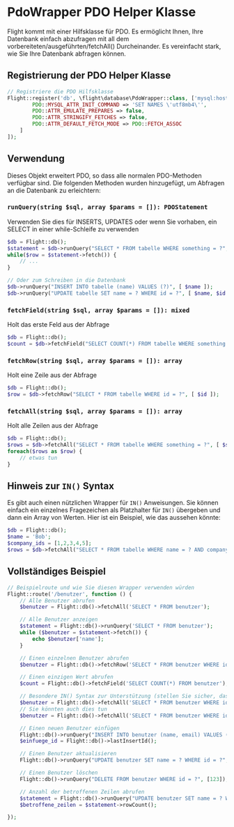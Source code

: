 # PdoWrapper PDO Helper Klasse

Flight kommt mit einer Hilfsklasse für PDO. Es ermöglicht Ihnen, Ihre Datenbank einfach abzufragen
mit all dem vorbereiteten/ausgeführten/fetchAll() Durcheinander. Es vereinfacht stark, wie Sie
Ihre Datenbank abfragen können.

## Registrierung der PDO Helper Klasse

```php
// Registriere die PDO Hilfsklasse
Flight::register('db', \flight\database\PdoWrapper::class, ['mysql:host=localhost;dbname=cool_db_name', 'user', 'pass', [
		PDO::MYSQL_ATTR_INIT_COMMAND => 'SET NAMES \'utf8mb4\'',
		PDO::ATTR_EMULATE_PREPARES => false,
		PDO::ATTR_STRINGIFY_FETCHES => false,
		PDO::ATTR_DEFAULT_FETCH_MODE => PDO::FETCH_ASSOC
	]
]);
```

## Verwendung
Dieses Objekt erweitert PDO, so dass alle normalen PDO-Methoden verfügbar sind. Die folgenden Methoden wurden hinzugefügt, um Abfragen an die Datenbank zu erleichtern:

### `runQuery(string $sql, array $params = []): PDOStatement`
Verwenden Sie dies für INSERTS, UPDATES oder wenn Sie vorhaben, ein SELECT in einer while-Schleife zu verwenden

```php
$db = Flight::db();
$statement = $db->runQuery("SELECT * FROM tabelle WHERE something = ?", [ $something ]);
while($row = $statement->fetch()) {
	// ...
}

// Oder zum Schreiben in die Datenbank
$db->runQuery("INSERT INTO tabelle (name) VALUES (?)", [ $name ]);
$db->runQuery("UPDATE tabelle SET name = ? WHERE id = ?", [ $name, $id ]);
```

### `fetchField(string $sql, array $params = []): mixed`
Holt das erste Feld aus der Abfrage

```php
$db = Flight::db();
$count = $db->fetchField("SELECT COUNT(*) FROM tabelle WHERE something = ?", [ $something ]);
```

### `fetchRow(string $sql, array $params = []): array`
Holt eine Zeile aus der Abfrage

```php
$db = Flight::db();
$row = $db->fetchRow("SELECT * FROM tabelle WHERE id = ?", [ $id ]);
```

### `fetchAll(string $sql, array $params = []): array`
Holt alle Zeilen aus der Abfrage

```php
$db = Flight::db();
$rows = $db->fetchAll("SELECT * FROM tabelle WHERE something = ?", [ $something ]);
foreach($rows as $row) {
	// etwas tun
}
```

## Hinweis zur `IN()` Syntax
Es gibt auch einen nützlichen Wrapper für `IN()` Anweisungen. Sie können einfach ein einzelnes Fragezeichen als Platzhalter für `IN()` übergeben und dann ein Array von Werten. Hier ist ein Beispiel, wie das aussehen könnte:

```php
$db = Flight::db();
$name = 'Bob';
$company_ids = [1,2,3,4,5];
$rows = $db->fetchAll("SELECT * FROM tabelle WHERE name = ? AND company_id IN (?)", [ $name, $company_ids ]);
```

## Vollständiges Beispiel

```php
// Beispielroute und wie Sie diesen Wrapper verwenden würden
Flight::route('/benutzer', function () {
	// Alle Benutzer abrufen
	$benutzer = Flight::db()->fetchAll('SELECT * FROM benutzer');

	// Alle Benutzer anzeigen
	$statement = Flight::db()->runQuery('SELECT * FROM benutzer');
	while ($benutzer = $statement->fetch()) {
		echo $benutzer['name'];
	}

	// Einen einzelnen Benutzer abrufen
	$benutzer = Flight::db()->fetchRow('SELECT * FROM benutzer WHERE id = ?', [123]);

	// Einen einzigen Wert abrufen
	$count = Flight::db()->fetchField('SELECT COUNT(*) FROM benutzer');

	// Besondere IN() Syntax zur Unterstützung (stellen Sie sicher, dass IN großgeschrieben ist)
	$benutzer = Flight::db()->fetchAll('SELECT * FROM benutzer WHERE id IN (?)', [[1,2,3,4,5]]);
	// Sie könnten auch dies tun
	$benutzer = Flight::db()->fetchAll('SELECT * FROM benutzer WHERE id IN (?)', [ '1,2,3,4,5']);

	// Einen neuen Benutzer einfügen
	Flight::db()->runQuery("INSERT INTO benutzer (name, email) VALUES (?, ?)", ['Bob', 'bob@example.com']);
	$einfuege_id = Flight::db()->lastInsertId();

	// Einen Benutzer aktualisieren
	Flight::db()->runQuery("UPDATE benutzer SET name = ? WHERE id = ?", ['Bob', 123]);

	// Einen Benutzer löschen
	Flight::db()->runQuery("DELETE FROM benutzer WHERE id = ?", [123]);

	// Anzahl der betroffenen Zeilen abrufen
	$statement = Flight::db()->runQuery("UPDATE benutzer SET name = ? WHERE name = ?", ['Bob', 'Sally']);
	$betroffene_zeilen = $statement->rowCount();

});
```